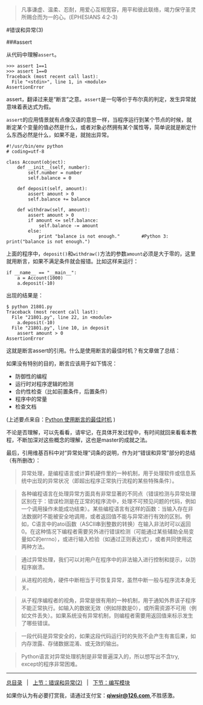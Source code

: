 >凡事谦虚、温柔、忍耐，用爱心互相宽容，用平和彼此联络，竭力保守圣灵所赐合而为一的心。(EPHESIANS 4:2-3)

#错误和异常(3)

###assert

从代码中理解`assert`。

    >>> assert 1==1
    >>> assert 1==0
    Traceback (most recent call last):
      File "<stdin>", line 1, in <module>
    AssertionError

assert，翻译过来是“断言”之意。`assert`是一句等价于布尔真的判定，发生异常就意味着表达式为假。

`assert`的应用情景就有点像汉语的意思一样，当程序运行到某个节点的时候，就断定某个变量的值必然是什么，或者对象必然拥有某个属性等，简单说就是断定什么东西必然是什么，如果不是，就抛出异常。

    #!/usr/bin/env python
    # coding=utf-8

    class Account(object):
        def __init__(self, number):
            self.number = number
            self.balance = 0

        def deposit(self, amount):
            assert amount > 0
            self.balance += balance

        def withdraw(self, amount):
            assert amount > 0
            if amount <= self.balance:
                self.balance -= amount
            else:
                print "balance is not enough."        #Python 3:  print("balance is not enough.")

上面的程序中，`deposit()`和`withdraw()`方法的参数`amount`必须是大于零的，这里就用断言，如果不满足条件就会报错。比如这样来运行：

    if __name__ == "__main__":
        a = Account(1000)
        a.deposit(-10)

出现的结果是：

    $ python 21801.py
    Traceback (most recent call last):
      File "21801.py", line 22, in <module>
        a.deposit(-10)
      File "21801.py", line 10, in deposit
        assert amount > 0
    AssertionError

这就是断言assert的引用。什么是使用断言的最佳时机？有文章做了总结：

如果没有特别的目的，断言应该用于如下情况：

- 防御性的编程
- 运行时对程序逻辑的检测
- 合约性检查（比如前置条件，后置条件）
- 程序中的常量
- 检查文档

(上述要点来自：[Python 使用断言的最佳时机](http://www.oschina.net/translate/when-to-use-assert) )

不论是否理解，可以先看看，请牢记，在具体开发过程中，有时间就回来看看本教程，不断加深对这些概念的理解，这也是master的成就之法。

最后，引用维基百科中对“异常处理”词条的说明，作为对“错误和异常”部分的总结（有所删改）：

>异常处理，是编程语言或计算机硬件里的一种机制，用于处理软件或信息系统中出现的异常状况（即超出程序正常执行流程的某些特殊条件）。

>各种编程语言在处理异常方面具有非常显著的不同点（错误检测与异常处理区别在于：错误检测是在正常的程序流中，处理不可预见问题的代码，例如一个调用操作未能成功结束）。某些编程语言有这样的函数：当输入存在非法数据时不能被安全地调用，或者返回值不能与异常进行有效的区别。例如，C语言中的atoi函数（ASCII串到整数的转换）在输入非法时可以返回0。在这种情况下编程者需要另外进行错误检测（可能通过某些辅助全局变量如C的errno），或进行输入检验（如通过正则表达式），或者共同使用这两种方法。

>通过异常处理，我们可以对用户在程序中的非法输入进行控制和提示，以防程序崩溃。

>从进程的视角，硬件中断相当于可恢复异常，虽然中断一般与程序流本身无关。

>从子程序编程者的视角，异常是很有用的一种机制，用于通知外界该子程序不能正常执行。如输入的数据无效（例如除数是0），或所需资源不可用（例如文件丢失）。如果系统没有异常机制，则编程者需要用返回值来标示发生了哪些错误。

>一段代码是异常安全的，如果这段代码运行时的失败不会产生有害后果，如内存泄露、存储数据混淆、或无效的输出。

>Python语言对异常处理机制是非常普遍深入的，所以想写出不含try, except的程序非常困难。

------

[总目录](./index.md)&nbsp;&nbsp;&nbsp;|&nbsp;&nbsp;&nbsp;[上节：错误和异常(2)](./217.md)&nbsp;&nbsp;&nbsp;|&nbsp;&nbsp;&nbsp;[下节：编写模块](./219.md)

如果你认为有必要打赏我，请通过支付宝：**qiwsir@126.com**,不胜感激。
